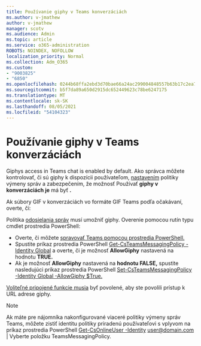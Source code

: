 ```yaml
---
title: Používanie giphy v Teams konverzáciách
ms.author: v-jmathew
author: v-jmathew
manager: scotv
ms.audience: Admin
ms.topic: article
ms.service: o365-administration
ROBOTS: NOINDEX, NOFOLLOW
localization_priority: Normal
ms.collection: Adm_O365
ms.custom:
- "9003825"
- "6850"
ms.openlocfilehash: 0244b68ffa2ebd3d70bae66a24ac299004848557b63b17c2ea74fafaff22bb8c
ms.sourcegitcommit: b5f7da89a650d2915dc652449623c78be6247175
ms.translationtype: MT
ms.contentlocale: sk-SK
ms.lasthandoff: 08/05/2021
ms.locfileid: "54104323"
---
```

# <a name="using-giphys-in-teams-conversations"></a>Používanie giphy v Teams konverzáciách

Giphys access in Teams chat is enabled by default. Ako správca môžete kontrolovať, či sú giphy k dispozícii používateľom, [nastavením](https://docs.microsoft.com/microsoftteams/messaging-policies-in-teams#messaging-policy-settings) politiky výmeny správ a zabezpečením, že možnosť Používať **giphy v konverzáciách je** má byť **.**

Ak súbory GIF v konverzáciách vo formáte GIF Teams podľa očakávaní, overte, či:

Politika [odosielania správ](https://docs.microsoft.com/microsoftteams/messaging-policies-in-teams) musí umožniť giphy. Overenie pomocou rutín typu cmdlet prostredia PowerShell:

- Overte, či môžete [spravovať Teams pomocou prostredia PowerShell.](https://docs.microsoft.com/microsoftteams/teams-powershell-overview?view=o365-worldwide#manage-teams-with-powershell)
- Spustite príkaz prostredia PowerShell [Get-CsTeamsMessagingPolicy -Identity Global](https://docs.microsoft.com/powershell/module/skype/get-csteamsmessagingpolicy?view=skype-ps) a overte, či je možnosť **AllowGiphy** nastavená na hodnotu **TRUE.**
- Ak je možnosť **AllowGiphy** nastavená na **hodnotu FALSE,** spustite nasledujúci príkaz prostredia PowerShell [Set-CsTeamsMessagingPolicy -Identity Global -AllowGiphy $True.](https://docs.microsoft.com/powershell/module/skype/set-csteamsmessagingpolicy?view=skype-ps)

[Voliteľné pripojené funkcie musia](https://docs.microsoft.com/deployoffice/privacy/optional-connected-experiences) byť povolené, aby ste povolili prístup k URL adrese giphy.

> [!NOTE]
> Ak máte pre nájomníka nakonfigurované viaceré politiky výmeny správ Teams, môžete zistiť identitu politiky priradenú používateľovi s vplyvom na príkaz prostredia PowerShell [Get-CsOnlineUser -Identity](https://docs.microsoft.com/powershell/module/skype/get-csonlineuser?view=skype-ps) <user@domain.com> | Vyberte položku TeamsMessagingPolicy.
